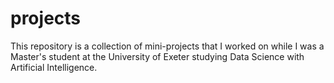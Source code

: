 # projects
This repository is a collection of mini-projects that I worked on while I was a Master's student at the University of Exeter studying Data Science with Artificial Intelligence.
